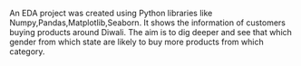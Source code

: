 An EDA project was created using Python libraries like Numpy,Pandas,Matplotlib,Seaborn.
It shows the information of customers buying products around Diwali.
The aim is to dig deeper and see that which gender from which state are likely to buy more products from which category.
